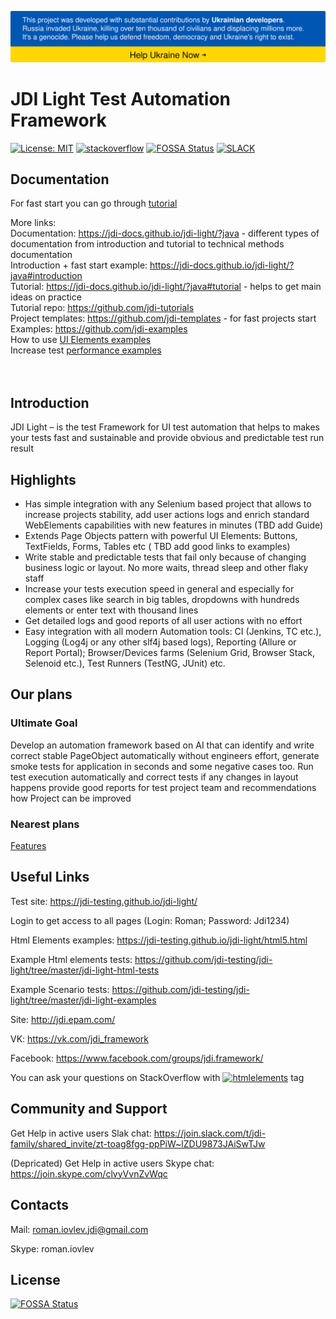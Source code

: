 [![Stand With Ukraine](https://raw.githubusercontent.com/vshymanskyy/StandWithUkraine/main/banner-direct.svg)](https://stand-with-ukraine.pp.ua)

# JDI Light Test Automation Framework

[![License: MIT](https://img.shields.io/badge/License-MIT-green.svg)](https://mit-license.org/)
[![stackoverflow](https://img.shields.io/badge/stackoverflow-jdi-blue.svg?style=flat)](http://stackoverflow.com/questions/tagged/jdi)
[![FOSSA Status](https://app.fossa.io/api/projects/git%2Bgithub.com%2Fjdi-testing%2Fjdi-light.svg?type=shield)](https://app.fossa.io/projects/git%2Bgithub.com%2Fjdi-testing%2Fjdi-light?ref=badge_shield)
[![SLACK](https://img.shields.io/badge/slack-community-green.svg)](https://join.slack.com/t/jdi-family/shared_invite/zt-toag8fgg-ppPiW~lZDU9873JAiSwTJw)

## Documentation
For fast start you can go through [tutorial](https://jdi-docs.github.io/jdi-light/?java#tutorial) </br>

More links: </br>
Documentation: https://jdi-docs.github.io/jdi-light/?java - different types of documentation from introduction and tutorial to technical methods documentation </br>
Introduction + fast start example: https://jdi-docs.github.io/jdi-light/?java#introduction </br>
Tutorial: https://jdi-docs.github.io/jdi-light/?java#tutorial - helps to get main ideas on practice </br>
Tutorial repo:  https://github.com/jdi-tutorials </br>
Project templates: https://github.com/jdi-templates - for fast projects start </br>
Examples: https://github.com/jdi-examples </br>
How to use [UI Elements examples](https://github.com/jdi-testing/jdi-light/tree/master/jdi-light-html-tests/src/test/java/io/github/epam/html/tests/elements) </br>
Increase test [performance examples](https://github.com/jdi-testing/jdi-light/tree/master/jdi-performance) </br>
 </br>
 </br>

## Introduction

JDI Light – is the test Framework for UI test automation that helps to makes your tests fast and sustainable and provide obvious and predictable test run result

## Highlights
- Has simple integration with any Selenium based project that allows to increase projects stability, add user actions logs and enrich standard WebElements capabilities with new features in minutes (TBD add Guide)
- Extends Page Objects pattern with powerful UI Elements: Buttons, TextFields, Forms, Tables etc ( TBD add good links to examples)
- Write stable and predictable tests that fail only because of changing business logic or layout. No more waits, thread sleep and other flaky staff
- Increase your tests execution speed in general and especially for complex cases like search in big tables, dropdowns with hundreds elements or enter text with thousand lines
- Get detailed logs and good reports of all user actions with no effort
- Easy integration with all modern Automation tools: CI (Jenkins, TC etc.), Logging (Log4j or any other slf4j based logs), Reporting (Allure or Report Portal); Browser/Devices farms (Selenium Grid, Browser Stack, Selenoid etc.), Test Runners (TestNG, JUnit) etc.

## Our plans
### Ultimate Goal
Develop an automation framework based on AI that can identify and write correct stable PageObject automatically without engineers effort, generate smoke tests for application in seconds and some negative cases too. 
Run test execution automatically and correct tests if any changes in layout happens provide good reports for test project team and recommendations how Project can be improved
### Nearest plans
[Features](https://github.com/jdi-testing/jdi-light/labels/feature)

## Useful Links
Test site: https://jdi-testing.github.io/jdi-light/

Login to get access to all pages (Login: Roman; Password: Jdi1234)

Html Elements examples: https://jdi-testing.github.io/jdi-light/html5.html

Example Html elements tests: https://github.com/jdi-testing/jdi-light/tree/master/jdi-light-html-tests

Example Scenario tests: https://github.com/jdi-testing/jdi-light/tree/master/jdi-light-examples

Site: http://jdi.epam.com/

VK: https://vk.com/jdi_framework

Facebook: https://www.facebook.com/groups/jdi.framework/

You can ask your questions on StackOverflow with [![htmlelements](https://img.shields.io/badge/stackoverflow-jdiframework-orange.svg?style=flat)](http://stackoverflow.com/questions/tagged/jdiframework) tag


## Community and Support
Get Help in active users Slak chat: https://join.slack.com/t/jdi-family/shared_invite/zt-toag8fgg-ppPiW~lZDU9873JAiSwTJw

(Depricated) Get Help in active users Skype chat: https://join.skype.com/clvyVvnZvWqc


## Contacts

Mail: roman.iovlev.jdi@gmail.com

Skype: roman.iovlev



## License
[![FOSSA Status](https://app.fossa.io/api/projects/git%2Bgithub.com%2Fjdi-testing%2Fjdi-light.svg?type=large)](https://app.fossa.io/projects/git%2Bgithub.com%2Fjdi-testing%2Fjdi-light?ref=badge_large)
